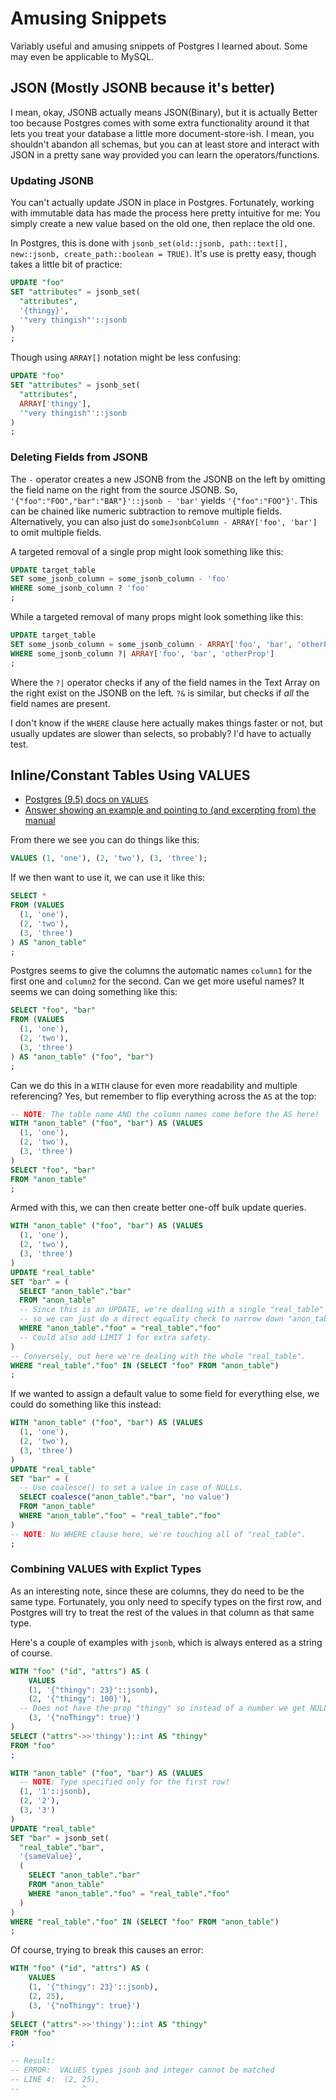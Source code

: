 Amusing Snippets
================

Variably useful and amusing snippets of Postgres I learned about.  Some may even be applicable to MySQL.



## JSON (Mostly JSONB because it's better)

I mean, okay, JSONB actually means JSON(Binary), but it is actually Better too because Postgres comes with some extra functionality around it that lets you treat your database a little more document-store-ish.  I mean, you shouldn't abandon all schemas, but you can at least store and interact with JSON in a pretty sane way provided you can learn the operators/functions.


### Updating JSONB

You can't actually update JSON in place in Postgres.  Fortunately, working with immutable data has made the process here pretty intuitive for me: You simply create a new value based on the old one, then replace the old one.

In Postgres, this is done with `jsonb_set(old::jsonb, path::text[], new::jsonb, create_path::boolean = TRUE)`.  It's use is pretty easy, though takes a little bit of practice:

```sql
UPDATE "foo"
SET "attributes" = jsonb_set(
  "attributes",
  '{thingy}',
  '"very thingish"'::jsonb
)
;
```

Though using `ARRAY[]` notation might be less confusing:

```sql
UPDATE "foo"
SET "attributes" = jsonb_set(
  "attributes",
  ARRAY['thingy'],
  '"very thingish"'::jsonb
)
;
```


### Deleting Fields from JSONB

The `-` operator creates a new JSONB from the JSONB on the left by omitting the field name on the right from the source JSONB.  So, `'{"foo":"FOO","bar":"BAR"}'::jsonb - 'bar'` yields `'{"foo":"FOO"}'`.  This can be chained like numeric subtraction to remove multiple fields.  Alternatively, you can also just do `someJsonbColumn - ARRAY['foo', 'bar']` to omit multiple fields.

A targeted removal of a single prop might look something like this:

```sql
UPDATE target_table
SET some_jsonb_column = some_jsonb_column - 'foo'
WHERE some_jsonb_column ? 'foo'
;
```

While a targeted removal of many props might look something like this:

```sql
UPDATE target_table
SET some_jsonb_column = some_jsonb_column - ARRAY['foo', 'bar', 'otherProp']
WHERE some_jsonb_column ?| ARRAY['foo', 'bar', 'otherProp']
;
```

Where the `?|` operator checks if any of the field names in the Text Array on the right exist on the JSONB on the left.  `?&` is similar, but checks if _all_ the field names are present.

I don't know if the `WHERE` clause here actually makes things faster or not, but usually updates are slower than selects, so probably?  I'd have to actually test.



## Inline/Constant Tables Using VALUES

- [Postgres (9.5) docs on `VALUES`](https://www.postgresql.org/docs/9.5/static/queries-values.html)
- [Answer showing an example and pointing to (and excerpting from) the manual](https://stackoverflow.com/a/17533194/4084010)

From there we see you can do things like this:

```sql
VALUES (1, 'one'), (2, 'two'), (3, 'three');
```

If we then want to use it, we can use it like this:

```sql
SELECT *
FROM (VALUES
  (1, 'one'),
  (2, 'two'),
  (3, 'three')
) AS "anon_table"
;
```

Postgres seems to give the columns the automatic names `column1` for the first one and `column2` for the second.  Can we get more useful names?  It seems we can doing something like this:

```sql
SELECT "foo", "bar"
FROM (VALUES
  (1, 'one'),
  (2, 'two'),
  (3, 'three')
) AS "anon_table" ("foo", "bar")
;
```

Can we do this in a `WITH` clause for even more readability and multiple referencing?  Yes, but remember to flip everything across the `AS` at the top:

```sql
-- NOTE: The table name AND the column names come before the AS here!
WITH "anon_table" ("foo", "bar") AS (VALUES
  (1, 'one'),
  (2, 'two'),
  (3, 'three')
)
SELECT "foo", "bar"
FROM "anon_table"
;
```

Armed with this, we can then create better one-off bulk update queries.

```sql
WITH "anon_table" ("foo", "bar") AS (VALUES
  (1, 'one'),
  (2, 'two'),
  (3, 'three')
)
UPDATE "real_table"
SET "bar" = (
  SELECT "anon_table"."bar"
  FROM "anon_table"
  -- Since this is an UPDATE, we're dealing with a single "real_table" row at a time,
  -- so we can just do a direct equality check to narrow down "anon_table"
  WHERE "anon_table"."foo" = "real_table"."foo"
  -- Could also add LIMIT 1 for extra safety.
)
-- Conversely, out here we're dealing with the whole "real_table".
WHERE "real_table"."foo" IN (SELECT "foo" FROM "anon_table")
;
```

If we wanted to assign a default value to some field for everything else, we could do something like this instead:

```sql
WITH "anon_table" ("foo", "bar") AS (VALUES
  (1, 'one'),
  (2, 'two'),
  (3, 'three')
)
UPDATE "real_table"
SET "bar" = (
  -- Use coalesce() to set a value in case of NULLs.
  SELECT coalesce("anon_table"."bar", 'no value')
  FROM "anon_table"
  WHERE "anon_table"."foo" = "real_table"."foo"
)
-- NOTE: No WHERE clause here, we're touching all of "real_table".
;
```


### Combining VALUES with Explict Types

As an interesting note, since these are columns, they do need to be the same type.  Fortunately, you only need to specify types on the first row, and Postgres will try to treat the rest of the values in that column as that same type.

Here's a couple of examples with `jsonb`, which is always entered as a string of course.

```sql
WITH "foo" ("id", "attrs") AS (
	VALUES
	(1, '{"thingy": 23}'::jsonb),
	(2, '{"thingy": 100}'),
  -- Does not have the prop "thingy" so instead of a number we get NULL.
	(3, '{"noThingy": true}')
)
SELECT ("attrs"->>'thingy')::int AS "thingy"
FROM "foo"
;

WITH "anon_table" ("foo", "bar") AS (VALUES
  -- NOTE: Type specified only for the first row!
  (1, '1'::jsonb),
  (2, '2'),
  (3, '3')
)
UPDATE "real_table"
SET "bar" = jsonb_set(
  "real_table"."bar",
  '{sameValue}',
  (
    SELECT "anon_table"."bar"
    FROM "anon_table"
    WHERE "anon_table"."foo" = "real_table"."foo"
  )
)
WHERE "real_table"."foo" IN (SELECT "foo" FROM "anon_table")
;
```

Of course, trying to break this causes an error:

```sql
WITH "foo" ("id", "attrs") AS (
	VALUES
	(1, '{"thingy": 23}'::jsonb),
	(2, 25),
	(3, '{"noThingy": true}')
)
SELECT ("attrs"->>'thingy')::int AS "thingy"
FROM "foo"
;

-- Result:
-- ERROR:  VALUES types jsonb and integer cannot be matched
-- LINE 4:  (2, 25),
--              ^
```
